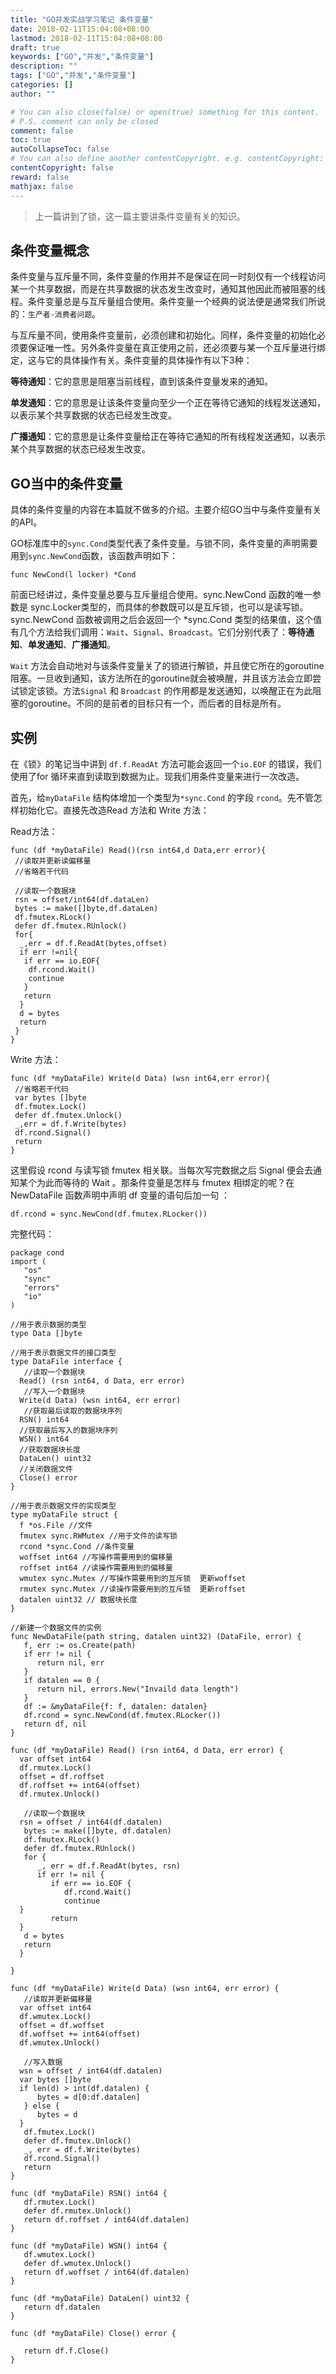 ```yaml
---
title: "GO并发实战学习笔记 条件变量"
date: 2018-02-11T15:04:08+08:00
lastmod: 2018-02-11T15:04:08+08:00
draft: true
keywords: ["GO","并发","条件变量"]
description: ""
tags: ["GO","并发","条件变量"]
categories: []
author: ""

# You can also close(false) or open(true) something for this content.
# P.S. comment can only be closed
comment: false
toc: true
autoCollapseToc: false
# You can also define another contentCopyright. e.g. contentCopyright: "This is another copyright."
contentCopyright: false
reward: false
mathjax: false
---
```

> 上一篇讲到了锁，这一篇主要讲条件变量有关的知识。

## 条件变量概念

条件变量与互斥量不同，条件变量的作用并不是保证在同一时刻仅有一个线程访问某一个共享数据，而是在共享数据的状态发生改变时，通知其他因此而被阻塞的线程。条件变量总是与互斥量组合使用。条件变量一个经典的说法便是通常我们所说的：`生产者-消费者问题`。

<!--more-->


与互斥量不同，使用条件变量前，必须创建和初始化。同样，条件变量的初始化必须要保证唯一性。另外条件变量在真正使用之前，还必须要与某一个互斥量进行绑定，这与它的具体操作有关。条件变量的具体操作有以下3种：

**等待通知**：它的意思是阻塞当前线程，直到该条件变量发来的通知。

**单发通知**：它的意思是让该条件变量向至少一个正在等待它通知的线程发送通知，以表示某个共享数据的状态已经发生改变。

**广播通知**：它的意思是让条件变量给正在等待它通知的所有线程发送通知，以表示某个共享数据的状态已经发生改变。


## GO当中的条件变量

具体的条件变量的内容在本篇就不做多的介绍。主要介绍GO当中与条件变量有关的API。

GO标准库中的`sync.Cond`类型代表了条件变量。与锁不同，条件变量的声明需要用到`sync.NewCond`函数，该函数声明如下：
```golang
func NewCond(l locker) *Cond
```
前面已经讲过，条件变量总要与互斥量组合使用。sync.NewCond 函数的唯一参数是 sync.Locker类型的，而具体的参数既可以是互斥锁，也可以是读写锁。sync.NewCond 函数被调用之后会返回一个 *sync.Cond 类型的结果值，这个值有几个方法给我们调用：`Wait`、`Signal`、`Broadcast`。它们分别代表了：**等待通知**、**单发通知**、**广播通知**。

`Wait` 方法会自动地对与该条件变量关了的锁进行解锁，并且使它所在的goroutine阻塞。一旦收到通知，该方法所在的goroutine就会被唤醒，并且该方法会立即尝试锁定该锁。方法`Signal` 和 `Broadcast` 的作用都是发送通知，以唤醒正在为此阻塞的goroutine。不同的是前者的目标只有一个，而后者的目标是所有。

## 实例

在《锁》的笔记当中讲到 `df.f.ReadAt` 方法可能会返回一个`io.EOF` 的错误，我们使用了for 循环来直到读取到数据为止。现我们用条件变量来进行一次改造。

首先，给`myDataFile` 结构体增加一个类型为`*sync.Cond` 的字段 `rcond`。先不管怎样初始化它。直接先改造Read 方法和 Write 方法：

Read方法：
```golang
func (df *myDataFile) Read()(rsn int64,d Data,err error){
 //读取并更新读偏移量
 //省略若干代码

 //读取一个数据块
 rsn = offset/int64(df.dataLen)
 bytes := make([]byte,df.dataLen)
 df.fmutex.RLock()
 defer df.fmutex.RUnlock()
 for{
  _,err = df.f.ReadAt(bytes,offset)
  if err !=nil{
   if err == io.EOF{
    df.rcond.Wait()
    continue
   }
   return
  }
  d = bytes
  return
 }
}
```
Write 方法：
```golang
func (df *myDataFile) Write(d Data) (wsn int64,err error){
 //省略若干代码
 var bytes []byte
 df.fmutex.Lock()
 defer df.fmutex.Unlock()
 _,err = df.f.Write(bytes)
 df.rcond.Signal()
 return
}
```

这里假设 rcond 与读写锁 fmutex 相关联。当每次写完数据之后 Signal 便会去通知某个为此而等待的 Wait 。那条件变量是怎样与 fmutex 相绑定的呢？在 NewDataFile 函数声明中声明 df 变量的语句后加一句 ：
```golang
df.rcond = sync.NewCond(df.fmutex.RLocker())
```

完整代码：
```golang
package cond   
import (
   "os"
   "sync" 
   "errors" 
   "io" 
)

//用于表示数据的类型 
type Data []byte   

//用于表示数据文件的接口类型 
type DataFile interface {
   //读取一个数据块
  Read() (rsn int64, d Data, err error)
   //写入一个数据块
  Write(d Data) (wsn int64, err error)
   //获取最后读取的数据块序列
  RSN() int64
  //获取最后写入的数据块序列
  WSN() int64
  //获取数据块长度
  DataLen() uint32
  //关闭数据文件
  Close() error 
}

//用于表示数据文件的实现类型 
type myDataFile struct {
  f *os.File //文件
  fmutex sync.RWMutex //用于文件的读写锁
  rcond *sync.Cond //条件变量
  woffset int64 //写操作需要用到的偏移量
  roffset int64 //读操作需要用到的偏移量
  wmutex sync.Mutex //写操作需要用到的互斥锁  更新woffset
  rmutex sync.Mutex //读操作需要用到的互斥锁  更新roffset
  datalen uint32 // 数据块长度 
}

//新建一个数据文件的实例 
func NewDataFile(path string, datalen uint32) (DataFile, error) {
   f, err := os.Create(path)
   if err != nil {
      return nil, err
   }
   if datalen == 0 {
      return nil, errors.New("Invaild data length")
   }
   df := &myDataFile{f: f, datalen: datalen}
   df.rcond = sync.NewCond(df.fmutex.RLocker())
   return df, nil 
}

func (df *myDataFile) Read() (rsn int64, d Data, err error) {
  var offset int64
  df.rmutex.Lock()
  offset = df.roffset
  df.roffset += int64(offset)
  df.rmutex.Unlock()

   //读取一个数据块
  rsn = offset / int64(df.datalen)
   bytes := make([]byte, df.datalen)
   df.fmutex.RLock()
   defer df.fmutex.RUnlock()
   for {
      _, err = df.f.ReadAt(bytes, rsn)
      if err != nil {
         if err == io.EOF {
            df.rcond.Wait()
            continue
  }
         return
  }
   d = bytes
   return
  }

}

func (df *myDataFile) Write(d Data) (wsn int64, err error) {
   //读取并更新偏移量
  var offset int64
  df.wmutex.Lock()
  offset = df.woffset
  df.woffset += int64(offset)
  df.wmutex.Unlock()

   //写入数据
  wsn = offset / int64(df.datalen)
  var bytes []byte
  if len(d) > int(df.datalen) {
      bytes = d[0:df.datalen]
   } else {
      bytes = d
  }
   df.fmutex.Lock()
   defer df.fmutex.Unlock()
   _, err = df.f.Write(bytes)
   df.rcond.Signal()
   return   
}

func (df *myDataFile) RSN() int64 {
   df.rmutex.Lock()
   defer df.rmutex.Unlock()
   return df.roffset / int64(df.datalen)
}

func (df *myDataFile) WSN() int64 {
   df.wmutex.Lock()
   defer df.wmutex.Unlock()
   return df.woffset / int64(df.datalen)
}

func (df *myDataFile) DataLen() uint32 {
   return df.datalen 
}

func (df *myDataFile) Close() error {

   return df.f.Close()
}
```